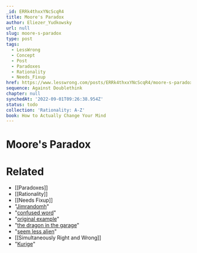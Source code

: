 ```yaml
---
_id: ERRk4thxxYNcScqR4
title: Moore's Paradox
author: Eliezer_Yudkowsky
url: null
slug: moore-s-paradox
type: post
tags:
  - LessWrong
  - Concept
  - Post
  - Paradoxes
  - Rationality
  - Needs_Fixup
href: https://www.lesswrong.com/posts/ERRk4thxxYNcScqR4/moore-s-paradox
sequence: Against Doublethink
chapter: null
synchedAt: '2022-09-01T09:26:38.954Z'
status: todo
collection: 'Rationality: A-Z'
book: How to Actually Change Your Mind
---
```


# Moore's Paradox


# Related

- [[Paradoxes]]
- [[Rationality]]
- [[Needs Fixup]]
- "[Jimrandomh](/lw/r/no_really_ive_deceived_myself/#ga)"
- "[confused word](http://www.overcomingbias.com/2008/02/compress-fallac.html)"
- "[original example](/lw/s/belief_in_selfdeception/)"
- "[the dragon in the garage](http://www.overcomingbias.com/2007/07/belief-in-belie.html)"
- "[seem less alien](/lw/s/belief_in_selfdeception/)"
- [[Simultaneously Right and Wrong]]
- "[Kurige](/lw/r/no_really_ive_deceived_myself/#gk)"